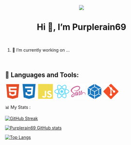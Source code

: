 <div align="center">
    <img src="https://media.giphy.com/media/26tn33aiTi1jkl6H6/giphy.gif" width="400" align="center">
    <h1 align="center">Hi 👋, I’m Purplerain69 </h1>
</div>
<br>

<div>
    <ol>
        <li>🔭 I’m currently working on ...</li>
    </ol>
    <br>
</div>

<div>
    <h2>🔨 Languages and Tools:</h2>
    <img src="https://github.com/devicons/devicon/blob/master/icons/html5/html5-plain.svg" alt="" width="50px">
    <img src="https://github.com/devicons/devicon/blob/master/icons/css3/css3-plain.svg" alt="" width="50px">
    <img src="https://github.com/devicons/devicon/blob/master/icons/javascript/javascript-plain.svg" alt="" width="50px">
    <img src="https://github.com/devicons/devicon/blob/master/icons/react/react-original.svg" alt="" width="50px">
    <img src="https://github.com/devicons/devicon/blob/master/icons/sass/sass-original.svg" alt="" width="50px">
    <img src="https://github.com/devicons/devicon/blob/master/icons/webpack/webpack-plain.svg" alt="" width="50px">
    <img src="https://github.com/devicons/devicon/blob/master/icons/git/git-plain.svg" alt="" width="50px">
</div>




📊 My Stats :

[![GitHub Streak](http://github-readme-streak-stats.herokuapp.com?user=Purplerain69&theme=dark)](https://git.io/streak-stats)

[![Purplerain69 GitHub stats](https://github-readme-stats.vercel.app/api?username=Purplerain69)](https://github.com/anuraghazra/github-readme-stats)

[![Top Langs](https://github-readme-stats.vercel.app/api/top-langs/?username=Purplerain69)](https://github.com/anuraghazra/github-readme-stats)
